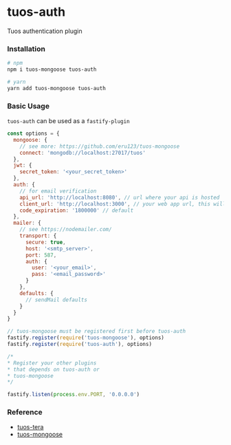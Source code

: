# tuos-auth
Tuos authentication plugin

### Installation
```bash
# npm
npm i tuos-mongoose tuos-auth

# yarn
yarn add tuos-mongoose tuos-auth
```

### Basic Usage
`tuos-auth` can be used as a `fastify-plugin`
```js
const options = {
  mongoose: { 
    // see more: https://github.com/eru123/tuos-mongoose
    connect: 'mongodb://localhost:27017/tuos' 
  },
  jwt: {
    secret_token: '<your_secret_token>'
  },
  auth: {
    // for email verification
    api_url: 'http://localhost:8080', // url where your api is hosted
    client_url: 'http://localhost:3000', // your web app url, this will be used as fallback url
    code_expiration: '1800000' // default
  },
  mailer: {
    // see https://nodemailer.com/
    transport: {
      secure: true,
      host: '<smtp_server>',
      port: 587,
      auth: {
        user: '<your_email>',
        pass: '<email_password>'
      }
    },
    defaults: {
      // sendMail defaults
    }
  }
}

// tuos-mongoose must be registered first before tuos-auth
fastify.register(require('tuos-mongoose'), options)
fastify.register(require('tuos-auth'), options)

/*
* Register your other plugins
* that depends on tuos-auth or
* tuos-mongoose
*/

fastify.listen(process.env.PORT, '0.0.0.0')
```

### Reference
 - [tuos-tera](https://github.com/eru123/tuos-tera)
 - [tuos-mongoose](https://github.com/eru123/tuos-mongoose)
